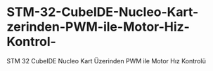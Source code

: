 # STM-32-CubeIDE-Nucleo-Kart-zerinden-PWM-ile-Motor-Hiz-Kontrol-
STM 32 CubeIDE Nucleo Kart Üzerinden PWM ile Motor Hız Kontrolü
